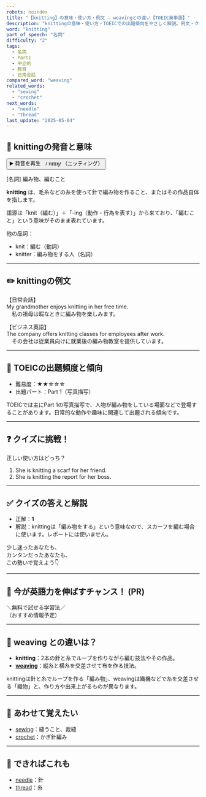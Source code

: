 ```yaml
---
robots: noindex
title: "【knitting】の意味・使い方・例文 ― weavingとの違い【TOEIC英単語】"
description: "knittingの意味・使い方・TOEICでの出題傾向をやさしく解説。例文・クイズ付きでweavingとの違いもわかりやすく学べます。"
word: "knitting"
part_of_speech: "名詞"
difficulty: "2"
tags:
  - 名詞
  - Part1
  - 中立的
  - 教育
  - 日常会話
compared_word: "weaving"
related_words:
  - "sewing"
  - "crochet"
next_words:
  - "needle"
  - "thread"
last_update: "2025-05-04"
---
```


## 🔰 knittingの発音と意味

<button class="play-audio" onclick="playTTS('knitting')">
  <span class="play-audio-main">
    ▶️ 発音を再生　/ˈnɪtɪŋ/
  </span>
  <span class="play-audio-sub">
    （ニッティング）
  </span>
</button>

[名詞] 編み物、編むこと

**knitting** は、毛糸などの糸を使って針で編み物を作ること、またはその作品自体を指します。

語源は「knit（編む）」＋「-ing（動作・行為を表す）」から来ており、「編むこと」という意味がそのまま表れています。

他の品詞：  
- knit：編む（動詞）
- knitter：編み物をする人（名詞）

---

## ✏️ knittingの例文

【日常会話】  
My grandmother enjoys knitting in her free time.  
　私の祖母は暇なときに編み物を楽しみます。

【ビジネス英語】  
The company offers knitting classes for employees after work.  
　その会社は従業員向けに就業後の編み物教室を提供しています。

---

## 🎯 TOEICの出題頻度と傾向

- 難易度：★★☆☆☆
- 出題パート：Part 1（写真描写）

TOEICでは主にPart 1の写真描写で、人物が編み物をしている場面などで登場することがあります。日常的な動作や趣味に関連して出題される傾向です。

---

## ❓ クイズに挑戦！

正しい使い方はどっち？

1. She is knitting a scarf for her friend.  
2. She is knitting the report for her boss.

---

## ✅ クイズの答えと解説

- 正解：**1**
- 解説：knittingは「編み物をする」という意味なので、スカーフを編む場合に使います。レポートには使いません。

少し迷ったあなたも、  
カンタンだったあなたも、  
この勢いで覚えよう👇️

---

## 🚀 今が英語力を伸ばすチャンス！ (PR)

<div class="info-center">
＼無料で試せる学習法／<br>  
（おすすめ情報予定）
</div>

---

## 🤔  weaving との違いは？

- **knitting**：2本の針と糸でループを作りながら編む技法やその作品。
- **[weaving](/word/weaving)**：縦糸と横糸を交差させて布を作る技法。

knittingは針と糸でループを作る「編み物」、weavingは織機などで糸を交差させる「織物」と、作り方や出来上がるものが異なります。

---

## 🧩 あわせて覚えたい

- [sewing](/word/sewing)：縫うこと、裁縫
- [crochet](/word/crochet)：かぎ針編み

---

## 📖 できればこれも

- [needle](/word/needle)：針
- [thread](/word/thread)：糸

<!-- cvid: aid02_bid02 -->
